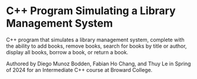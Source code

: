 # C++ Program Simulating a Library Management System
C++ program that simulates a library management system, complete with the ability to add books, remove books, search for books by title or author, display all books, borrow a book, or return a book.

Authored by Diego Munoz Bodden, Fabian Ho Chang, and Thuy Le in Spring of 2024 for an Intermediate C++ course at Broward College.
